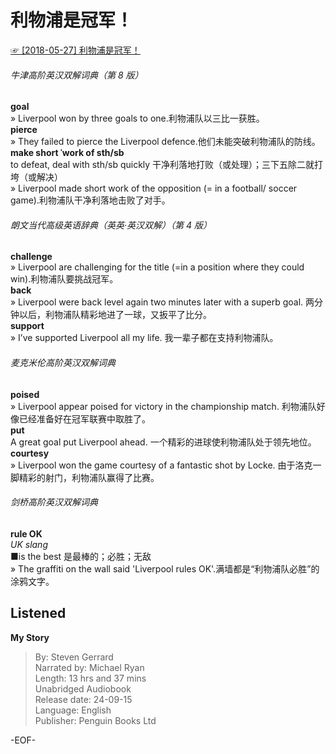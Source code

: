 # 利物浦是冠军！  
[☞ [2018-05-27] 利物浦是冠军！ ](https://mp.weixin.qq.com/s/lQqoTLmz0RO6n1QEkwqNdQ)    
  
###### 牛津高阶英汉双解词典（第 8 版）  
**goal**  
» Liverpool won by three goals to one.利物浦队以三比一获胜。  
**pierce**  
» They failed to pierce the Liverpool defence.他们未能突破利物浦队的防线。  
**make short ˈwork of sth/sb**  
to defeat, deal with sth/sb quickly 干净利落地打败（或处理）；三下五除二就打垮（或解决）  
» Liverpool made short work of the opposition (= in a football/ soccer game).利物浦队干净利落地击败了对手。  
  
###### 朗文当代高级英语辞典（英英·英汉双解）（第 4 版）  
**challenge**  
» Liverpool are challenging for the title (=in a position where they could win).利物浦队要挑战冠军。  
**back**  
» Liverpool were back level again two minutes later with a superb goal. 两分钟以后，利物浦队精彩地进了一球，又扳平了比分。  
**support**  
» I’ve supported Liverpool all my life. 我一辈子都在支持利物浦队。  
  
###### 麦克米伦高阶英汉双解词典  
**poised**  
» Liverpool appear poised for victory in the championship match. 利物浦队好像已经准备好在冠军联赛中取胜了。  
**put**  
A great goal put Liverpool ahead. 一个精彩的进球使利物浦队处于领先地位。  
**courtesy**  
» Liverpool won the game courtesy of a fantastic shot by Locke. 由于洛克一脚精彩的射门，利物浦队赢得了比赛。  
  
###### 剑桥高阶英汉双解词典  
**rule OK**  
*UK slang*  
■is the best 是最棒的；必胜；无敌  
» The graffiti on the wall said 'Liverpool rules OK'.满墙都是“利物浦队必胜”的涂鸦文字。  
  
  
## Listened  
**My Story**  
>By: Steven Gerrard  
Narrated by: Michael Ryan  
Length: 13 hrs and 37 mins  
Unabridged Audiobook  
Release date: 24-09-15  
Language: English  
Publisher: Penguin Books Ltd  
  
-EOF-  
